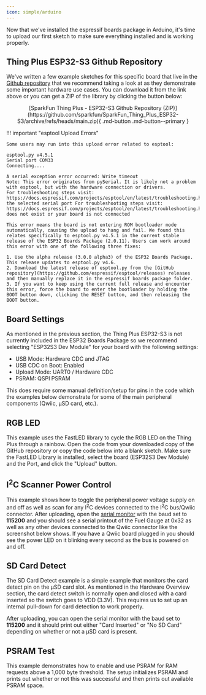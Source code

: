 ```yaml
---
icon: simple/arduino
---
```


Now that we've installed the espressif boards package in Arduino, it's time to upload our first sketch to make sure everything installed and is working properly. 

## Thing Plus ESP32-S3 Github Repository

We've written a few example sketches for this specific board that live in the [Github repository](https://github.com/sparkfun/SparkFun_Thing_Plus_ESP32-S3) that we recommend taking a look at as they demonstrate some important hardware use cases. You can download it from the link above or you can get a ZIP of the library by clicking the button below:

<center>
[SparkFun Thing Plus - ESP32-S3 Github Repository (ZIP)](https://github.com/sparkfun/SparkFun_Thing_Plus_ESP32-S3/archive/refs/heads/main.zip){ .md-button .md-button--primary }    
</center>

!!! important "esptool Upload Errors"

    Some users may run into this upload error related to esptool:

    esptool.py v4.5.1
    Serial port COM33
    Connecting....

    A serial exception error occurred: Write timeout
    Note: This error originates from pySerial. It is likely not a problem with esptool, but with the hardware connection or drivers.
    For troubleshooting steps visit: https://docs.espressif.com/projects/esptool/en/latest/troubleshooting.html
    the selected serial port For troubleshooting steps visit: https://docs.espressif.com/projects/esptool/en/latest/troubleshooting.html
    does not exist or your board is not connected

    This error means the board is not entering ROM bootloader mode automatically, causing the upload to hang and fail. We found this relates specifically to esptool.py v4.5.1 in the current stable release of the ESP32 Boards Package (2.0.11). Users can work around this error with one of the following three fixes: 
    
    1. Use the alpha release (3.0.0 alpha3) of the ESP32 Boards Package. This release updates to esptool.py v4.6.
    2. Download the latest release of esptool.py from the [GitHub repository](https://github.com/espressif/esptool/releases) releases and then manually replace it in the espressif boards package folder. 
    3. If you want to keep using the current full release and encounter this error, force the board to enter the bootloader by holding the BOOT button down, clicking the RESET button, and then releasing the BOOT button.

## Board Settings

As mentioned in the previous section, the Thing Plus ESP32-S3 is not currently included in the ESP32 Boards Package so we recommend selecting "ESP32S3 Dev Module" for your board with the following settings:

* USB Mode: Hardware CDC and JTAG
* USB CDC on Boot: Enabled
* Upload Mode: UART0 / Hardware CDC
* PSRAM: QSPI PSRAM

This does require some manual definition/setup for pins in the code which the examples below demonstrate for some of the main peripheral components (Qwiic, &micro;SD card, etc.). 

## RGB LED

This example uses the FastLED library to cycle the RGB LED on the Thing Plus through a rainbow. Open the code from your downloaded copy of the GitHub repository or copy the code below into a blank sketch. Make sure the FastLED Library is installed, select the board (ESP32S3 Dev Module) and the Port, and click the "Upload" button.  

<!-- 
??? "RGB LED Example"
	```
	--8<-- "https://raw.githubusercontent.com/sparkfun/SparkFun_Thing_Plus_ESP32-S3/main/Firmware/RGB_LED/RGB_LED.ino"
	```
-->

## I<sup>2</sup>C Scanner Power Control

This example shows how to toggle the peripheral power voltage supply on and off as well as scan for any I<sup>2</sup>C devices connected to the I<sup>2</sup>C bus/Qwiic connector. After uploading, open the [serial monitor](https://learn.sparkfun.com/tutorials/terminal-basics/arduino-serial-monitor-windows-mac-linux) with the baud set to **115200** and you should see a serial printout of the Fuel Gauge at 0x32 as well as any other devices connected to the Qwiic connector like the screenshot below shows. If you have a Qwiic board plugged in you should see the power LED on it blinking every second as the bus is powered on and off.

<!-- 
??? "I2C Scanner Power Control Example"
	```
	--8<-- "https://raw.githubusercontent.com/sparkfun/SparkFun_Thing_Plus_ESP32-S3/main/Firmware/I2C_Scanner_PowerControl/I2C_Scanner_PowerControl.ino"
	```
-->

## SD Card Detect

The SD Card Detect example is a simple example that monitors the card detect pin on the &micro;SD card slot. As mentioned in the Hardware Overview section, the card detect switch is normally open and closed with a card inserted so the switch goes to VDD (3.3V). This requires us to set up an internal pull-down for card detection to work properly. 

After uploading, you can open the serial monitor with the baud set to **115200** and it should print out either "Card Inserted" or "No SD Card" depending on whether or not a &micro;SD card is present.

<!-- 
??? "SD Card Detect"
	```
	--8<-- "https://raw.githubusercontent.com/sparkfun/SparkFun_Thing_Plus_ESP32-S3/main/Firmware/SD_Card_Detect/SD_Card_Detect.ino"
	```
-->

## PSRAM Test

This example demonstrates how to enable and use PSRAM for RAM requests above a 1,000 byte threshold. The setup initializes PSRAM and prints out whether or not this was successful and then prints out available PSRAM space.

<!-- 
??? "PSRAM Test Example"
	```
	--8<-- "https://raw.githubusercontent.com/sparkfun/SparkFun_Thing_Plus_ESP32-S3/main/Firmware/PSRAM_Test/PSRAM_Test.ino"
	```
-->